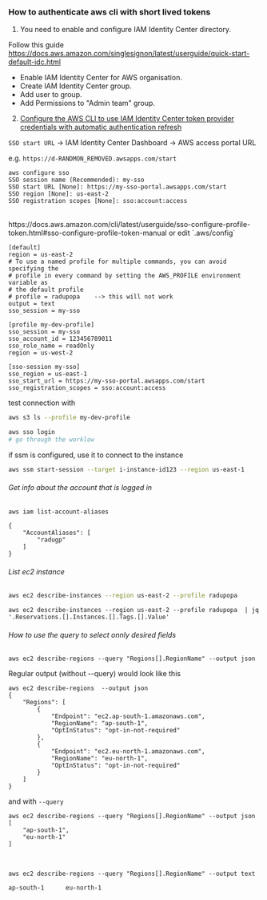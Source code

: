 ### How to authenticate aws cli with short lived tokens

1. You need to enable and configure IAM Identity Center directory. <br>


Follow this guide https://docs.aws.amazon.com/singlesignon/latest/userguide/quick-start-default-idc.html
<br>
- Enable  IAM Identity Center for AWS organisation.
- Create IAM Identity Center group.
- Add user to group.
- Add Permissions to "Admin team" group.


2. [Configure the AWS CLI to use IAM Identity Center token provider credentials 
with automatic authentication refresh](https://docs.aws.amazon.com/cli/latest/userguide/sso-configure-profile-token.html)

`SSO start URL` -> IAM Identity Center Dashboard -> AWS access portal URL

e.g. `https://d-RANDMON_REMOVED.awsapps.com/start`

```
aws configure sso
SSO session name (Recommended): my-sso
SSO start URL [None]: https://my-sso-portal.awsapps.com/start
SSO region [None]: us-east-2
SSO registration scopes [None]: sso:account:access
```
<br>
https://docs.aws.amazon.com/cli/latest/userguide/sso-configure-profile-token.html#sso-configure-profile-token-manual
or edit  `.aws/config`

```
[default]
region = us-east-2
# To use a named profile for multiple commands, you can avoid specifying the 
# profile in every command by setting the AWS_PROFILE environment variable as 
# the default profile
# profile = radupopa    --> this will not work
output = text
sso_session = my-sso

[profile my-dev-profile]
sso_session = my-sso
sso_account_id = 123456789011
sso_role_name = readOnly
region = us-west-2

[sso-session my-sso]
sso_region = us-east-1
sso_start_url = https://my-sso-portal.awsapps.com/start
sso_registration_scopes = sso:account:access
```

test connection with

```bash
aws s3 ls --profile my-dev-profile
```

```bash
aws sso login
# go through the worklow
```

if ssm is configured, use it to connect to the instance
```bash
aws ssm start-session --target i-instance-id123 --region us-east-1
```


###### Get info about the account that is logged in
```
aws iam list-account-aliases
```
```
{
    "AccountAliases": [
        "radugp"
    ]
}
```


###### List ec2 instance

```bash
aws ec2 describe-instances --region us-east-2 --profile radupopa
```


```
aws ec2 describe-instances --region us-east-2 --profile radupopa  | jq '.Reservations.[].Instances.[].Tags.[].Value'
```

###### How to use the query to select onnly desired fields

```
aws ec2 describe-regions --query "Regions[].RegionName" --output json
```

Regular output (without --query) would look like this
```
aws ec2 describe-regions  --output json
{
    "Regions": [
        {
            "Endpoint": "ec2.ap-south-1.amazonaws.com",
            "RegionName": "ap-south-1",
            "OptInStatus": "opt-in-not-required"
        },
        {
            "Endpoint": "ec2.eu-north-1.amazonaws.com",
            "RegionName": "eu-north-1",
            "OptInStatus": "opt-in-not-required"
        }
    ]
}
```

and with `--query`

```
aws ec2 describe-regions --query "Regions[].RegionName" --output json
[
    "ap-south-1",
    "eu-north-1"
]
```
<br>

```
aws ec2 describe-regions --query "Regions[].RegionName" --output text

ap-south-1      eu-north-1
```
